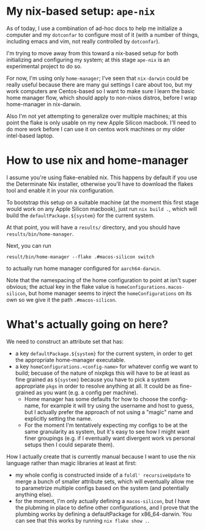 # My nix-based setup: `ape-nix`

As of today, I use a combination of ad-hoc docs to help me initialize a
computer and my `dotconfar` to configure most of it (with a number of things,
including emacs and vim, not really controlled by `dotconfar`).

I'm trying to move away from this toward a nix-based setup for both
initializing and configuring my system; at this stage `ape-nix` is an
experimental project to do so.

For now, I'm using only `home-manager`; I've seen that `nix-darwin` could be
really useful because there are many gui settings I care about too, but my work
computers are Centos-based so I want to make sure I learn the basic home
manager flow, which should apply to non-nixos distros, before I wrap
home-manager in nix-darwin.

Also I'm not yet attempting to generalize over multiple machines; at this point
the flake is only usable on my new Apple Silicon macbook. I'll need to do more
work before I can use it on centos work machines or my older intel-based
laptop.

# How to use nix and home-manager

I assume you're using flake-enabled nix. This happens by default if you use
the Determinate Nix installer, otherwise you'll have to download the flakes
tool and enable it in your nix configuration.

To bootstrap this setup on a suitable machine (at the moment this first stage
would work on any Apple Silicon macbook), just run `nix build .`, which will
build the `defaultPackage.${system}` for the current system.

At that point, you will have a `results/` directory, and you should have
`results/bin/home-manager`.

Next, you can run
```
result/bin/home-manager --flake .#macos-silicon switch
```
to actually run home manager configured for `aarch64-darwin`.

Note that the namespacing of the home configuration to point at isn't super
obvious; the actual key in the flake value is
`homeConfigurations.macos-silicon`, but home manager seems to inject the
`homeConfigurations` on its own so we give it the path `.#macos-silicon`.

# What's actually going on here?

We need to construct an attribute set that has:
- a key `defaultPackage.${system}` for the current system, in order
  to get the appropriate home-manager executable.
- a key `homeConfigurations.<config-name>` for whatever config we want to
  build; becuase of the nature of nixpkgs this will have to be at least as fine
  grained as `${system}` because you have to pick a system appropriate `pkgs`
  in order to resolve anything at all. It could be as fine-grained
  as you want (e.g. a config per machine).
  - Home manager has some defaults for how to choose the config-name,
    for example it will try using the username and host to guess, but
    I actually prefer the approach of not using a "magic" name and
    explicitly setting the name.
  - For the moment I'm tentatively expecting my configs to be at the
    same granularity as system, but it's easy to see how I might want finer
    groupings (e.g. if I eventually want divergent work vs personal setups
    then I could separate them).

How I actually create that is currently manual because I want to use the nix
language rather than magic libraries at least at first:
 - my whole config is constructed inside of a `foldl' recursiveUpdate` to
   merge a bunch of smaller attribute sets, which will eventually allow me
   to parametrize multiple configs based on the system (and potentially anything
   else).
 - for the moment, I'm only actually defining a `macos-silicon`, but I have
   the plubming in place to define other configurations, and I prove that the
   plumbing works by defining a defaultPackage for x86_64-darwin. You can see
   that this works by running `nix flake show .`.

